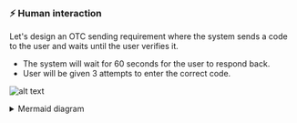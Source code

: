 ### :zap: Human interaction

Let's design an OTC sending requirement where the system sends a code to the user and waits until the user verifies it.
- The system will wait for 60 seconds for the user to respond back.
- User will be given 3 attempts to enter the correct code.

![alt text](https://github.com/Cheranga/Demo.DurableFunctions/blob/feature/Demo/Images/otcflow.png "otc")

<details>
<summary>Mermaid diagram</summary>
```mermaid
sequenceDiagram
autoNumber

system -->> user: sends OTC
system -->> system: waits for user input
note over system: waits for an event
user -->> system: verifies OTC
alt is it expired?
system -->> user: send SMS (expired)
else
alt are the codes matching?
system -->> user: send sms (thanks)
system -->> database: update user (set verified flag)    
else
alt maximum attempts reached?
system -->> user: send sms (sorry)
else
system -->> user: send sms (resend OTC)
note right of system: repeat from step 2
end
end
end
\```
</details>
